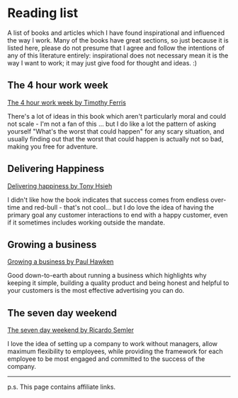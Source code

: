 # Reading list

A list of books and articles which I have found inspirational and influenced the way I work.  Many of the books have great sections, so just because it is listed here, please do not presume that I agree and follow the intentions of any of this literature entirely: inspirational does not necessary mean it is the way I want to work; it may just give food for thought and ideas. :)

## The 4 hour work week

[The 4 hour work week by Timothy Ferris](https://amzn.to/2s06i7K)


There's a lot of ideas in this book which aren't particularly moral and could not scale - I'm not a fan of this ... but I do like a lot the pattern of asking yourself "What's the worst that could happen" for any scary situation, and usually finding out that the worst that could happen is actually not so bad, making you free for adventure.

## Delivering Happiness

[Delivering happiness by Tony Hsieh](https://amzn.to/2wZCCg0)

I didn't like how the book indicates that success comes from endless over-time and red-bull - that's not cool... but I do love the idea of having the primary goal any customer interactions to end with a happy customer, even if it sometimes includes working outside the mandate.


## Growing a business

[Growing a business by Paul Hawken](https://amzn.to/2kf8Dr1)

Good down-to-earth about running a business which highlights why keeping it simple, building a quality product and being honest and helpful to your customers is the most effective advertising you can do.

## The seven day weekend

[The seven day weekend by Ricardo Semler](https://amzn.to/2Llu6eq)

I love the idea of setting up a company to work without managers, allow maximum flexibility to employees, while providing the framework for each employee to be most engaged and committed to the success of the company.

----------------------------------------------------------------------------------------

p.s. This page contains affiliate links.
